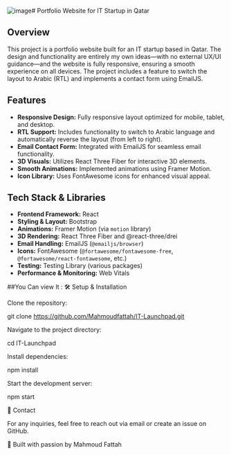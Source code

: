 ![image](https://github.com/user-attachments/assets/e883a7e1-efaa-4579-ab1d-5432b2df0c67)# Portfolio Website for IT Startup in Qatar

## Overview
This project is a portfolio website built for an IT startup based in Qatar. The design and functionality are entirely my own ideas—with no external UX/UI guidance—and the website is fully responsive, ensuring a smooth experience on all devices. The project includes a feature to switch the layout to Arabic (RTL) and implements a contact form using EmailJS.

## Features
- **Responsive Design:** Fully responsive layout optimized for mobile, tablet, and desktop.
- **RTL Support:** Includes functionality to switch to Arabic language and automatically reverse the layout (from left to right).
- **Email Contact Form:** Integrated with EmailJS for seamless email functionality.
- **3D Visuals:** Utilizes React Three Fiber for interactive 3D elements.
- **Smooth Animations:** Implemented animations using Framer Motion.
- **Icon Library:** Uses FontAwesome icons for enhanced visual appeal.

## Tech Stack & Libraries
- **Frontend Framework:** React
- **Styling & Layout:** Bootstrap
- **Animations:** Framer Motion (via `motion` library)
- **3D Rendering:** React Three Fiber and @react-three/drei
- **Email Handling:** EmailJS (`@emailjs/browser`)
- **Icons:** FontAwesome (`@fortawesome/fontawesome-free`, `@fortawesome/react-fontawesome`, etc.)
- **Testing:** Testing Library (various packages)
- **Performance & Monitoring:** Web Vitals

##You Can view It : 
🛠️ Setup & Installation

Clone the repository:

git clone https://github.com/Mahmoudfattah/IT-Launchpad.git

Navigate to the project directory:

cd IT-Launchpad

Install dependencies:

npm install

Start the development server:

npm start

📧 Contact

For any inquiries, feel free to reach out via email or create an issue on GitHub.

🚀 Built with passion by Mahmoud Fattah
